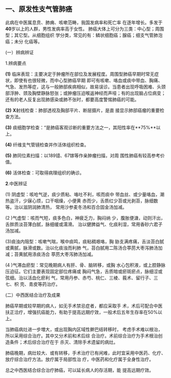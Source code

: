 ##  一、原发性支气管肺癌

  此病在中医属息贲、肺痈、咳嗽范畴，我国发病率和死亡率 在逐年增长。多发于**40**岁以上的人群，男性发病率高于女性。  肺癌大体上可分为三类：中心型；周围型；其它型。从细胞组织 学分类，常见的有：鳞状细胞癌；腺癌；细支气管肺泡癌；未分  化癌等。 

 (一）辨病辨证  

1.辨病要点 

 **(1)**      临床表现：主要决定于肿瘤所在部位及发展程度。周围型肺癌早期时常无症状，即使有也很轻微，而中心型肺癌早期  即可有咳嗽、咯血或痰中带血、胸痛、气急、发热等症，这与一般肺部疾病相似，故易误诊。当患者出现呼吸困难、头颈部浮肿、颈及胸壁静脉怒张；或肿瘤压迫喉返神经而声哑；有的出现脑占位病变；还有的老人反复出现肺感染或肺不张时，都要高度警惕肺癌的可能。

  **(2)**    **X**射线检查：肺部透视及胸部平片、断层摄片，是直  接显示肺部癌瘤的重要检查方法。

  **(3)**      痰细胞学检查：“是肺癌客观诊断的重要方法之一，其阳性率在**75%**以上。

  **(4)**      纤维支气管镜检查并作活体组织检查。

  **(5)**    肺同位素扫描：以189镱、67镓等作亲肿瘤扫描，对周 围性肺癌有较高参考价值。

  **(6)**      活体检查：可取得病理组织的确诊。 

 **2**.中医辨证

  (1)       阴虚型：咳呛气逆，痰少质粘、咯吐不利，咳而痰中  带血丝、或少量咯血，潮热盗汗，少寐心烦，口干咽燥，小便黄 赤而少，舌质红少苔或光剥苔，脉细数等。治以滋阴润肺清热， 常用沙参麦冬汤和百合固金汤加减。  

 (2  )气虚型：咳而气短，痰多色白，神疲乏力，胸闷纳 少，腹胀便溏，动则汗出，舌胖质淡苔薄白腻，脉细缓或濡滑。  治以健脾益气、化痰利湿，常用香砂六君子汤加减。 

 (3)痰浊内阻型：咳嗽气喘，喉中痰鸣，痰粘稠艰咯，胸  胁支满疼痛，舌淡苔白腻或黄腻，脉滑或数。治以化痰浊而利肺 气，苔白腻用二陈汤合葶苈大枣泻肺汤加减；苔黄腻用涤痰汤合 葶苈大枣泻肺汤加减。

  (4 )气滞血瘀型：常见晚期病人有肝、骨、脑转移，或胸 水心包积液，或上腔静脉压迫征。它们主要表现固定部位疼痛或 胸闷气急，舌质暗或瘀斑瘀点，脉细涩或弦细。治以活血化瘀利  气，常用丹参、赤芍、桃仁、三棱、莪术、留行子、三七、枳 壳、青皮等药治疗。

  (二）中西医结合治疗及成果

  肺癌早期或较早期的病人，如无手术禁忌症者，都应采取手  术，术后可配合中医扶正洽疗，增强抗癌能力，有助于提高远期疗效，一般术后五年生存率在50%以上。  

当肺癌病灶进一步増大，或出现胸内区域性擀巴结转移时， 考虑手术难以根治，所以采用综合治疔。其中又分术前和术后综 合治疗。术前综合治疗为手术根治创造条件；术后综合治疗在于  杀灭、清除手术遗留的病灶。 

 肺癌晚期，病灶较大、或有转移，手术治疗已有闲难，此时宜采用中医药、化疗、放疗综合治疗方法。放疗属于局部性治 疗，中医药和化疗属于全身性治疗。

总之中西医结合综合治疗肺癌，可以延长病人的存活期，能  提高远期疗效。
